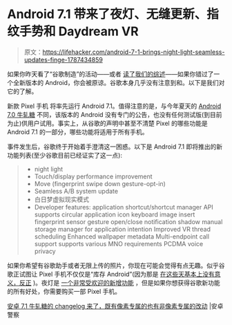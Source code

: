 # Android 7.1 带来了夜灯、无缝更新、指纹手势和 Daydream VR

> 原文：<https://lifehacker.com/android-7-1-brings-night-light-seamless-updates-finge-1787434859>

如果你昨天看了“谷歌制造”的活动——或者 [读了我们的综述](http://lifehacker.com/everything-google-announced-at-its-made-by-google-eve-1787404179)——如果你错过了一个全新版本的 Android，你会被原谅。谷歌本身几乎没有注意到和。以下是我们对它的了解。



新款 Pixel 手机 将率先运行 Android 7.1。值得注意的是，与今年夏天的 [Android 7.0 牛轧糖](http://lifehacker.com/the-coolest-features-of-android-n-google-didnt-announce-1764114846) 不同，该版本的 Android 没有专门的公告，也没有任何测试版(到目前为止)供用户试用。事实上，从谷歌的声明中甚至不清楚 Pixel 的哪些功能是 Android 7.1 的一部分，哪些功能将适用于所有手机。

事件发生后，谷歌终于开始着手澄清这一困惑。以下是 Android 7.1 即将推出的新功能列表(至少谷歌目前已经证实了这一点):

> *   night light
> *   Touch/display performance improvement
> *   Move (fingerprint swipe down gesture-opt-in)
> *   Seamless A/B system update
> *   白日梦虚拟现实模式
> *   Developer features: application shortcut/shortcut manager API supports circular application icon keyboard image insert fingerprint sensor gesture open/close notification shadow manual storage manager for application intention Improved VR thread scheduling Enhanced wallpaper metadata Multi-endpoint call support supports various MNO requirements PCDMA voice privacy

如果你希望有谷歌助手或者无限上传的照片，你现在可能会觉得有点无趣。似乎谷歌正试图让 Pixel 手机不仅仅是“库存 Android”(因为那是 [在这些天基本上没有意义，反正](http://lifehacker.com/how-to-get-nearly-stock-android-on-any-phone-no-root-513696799) )。夜灯是 [一个非常受欢迎的新增功能](http://lifehacker.com/night-mode-enabler-brings-back-android-nougats-night-mo-1785732654) ，但是如果你想获得谷歌新功能的所有好处，你需要购买一部 Pixel 手机。

[安卓 7.1 牛轧糖的 changelog 来了，既有像素专属的也有非像素专属的改动](http://www.androidpolice.com/2016/10/04/android-7-1-nougats-changelog-includes-pixel-exclusive-non-pixel-exclusive-changes/) |安卓警察